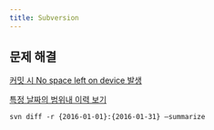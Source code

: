 ```yaml
---
title: Subversion
---
```

## 문제 해결

[커밋 시 No space left on device 발생](커밋-시-No-space-left-on-device-발생(Subversion))

[특정 날짜의 범위내 이력 보기](https://stackoverrun.com/ko/q/2181625)

```
svn diff -r {2016-01-01}:{2016-01-31} –summarize 
```